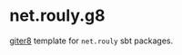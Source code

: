 # net.rouly.g8

[giter8](http://www.foundweekends.org/giter8/) template for `net.rouly` sbt packages.
